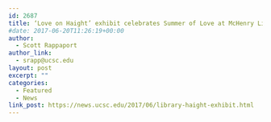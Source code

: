 ```yaml
---
id: 2687
title: ‘Love on Haight’ exhibit celebrates Summer of Love at McHenry Library
#date: 2017-06-20T11:26:19+00:00
author:
  - Scott Rappaport
author_link:
  - srapp@ucsc.edu
layout: post
excerpt: ""
categories:
  - Featured
  - News
link_post: https://news.ucsc.edu/2017/06/library-haight-exhibit.html
---
```

